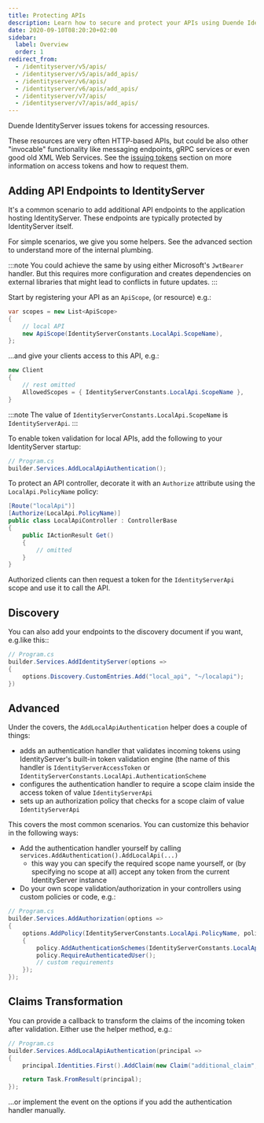 ```yaml
---
title: Protecting APIs
description: Learn how to secure and protect your APIs using Duende IdentityServer's token-based authentication and authorization
date: 2020-09-10T08:20:20+02:00
sidebar:
  label: Overview
  order: 1
redirect_from:
  - /identityserver/v5/apis/
  - /identityserver/v5/apis/add_apis/
  - /identityserver/v6/apis/
  - /identityserver/v6/apis/add_apis/
  - /identityserver/v7/apis/
  - /identityserver/v7/apis/add_apis/
---
```


Duende IdentityServer issues tokens for accessing resources.

These resources are very often HTTP-based APIs, but could be also other "invocable" functionality like messaging endpoints, gRPC services or even good old XML Web Services. See the [issuing tokens](/identityserver/tokens/) section on more information on access tokens and how to request them.

## Adding API Endpoints to IdentityServer

It's a common scenario to add additional API endpoints to the application hosting IdentityServer.
These endpoints are typically protected by IdentityServer itself.

For simple scenarios, we give you some helpers. See the advanced section to understand more of the internal plumbing.

:::note
You could achieve the same by using either Microsoft's `JwtBearer` handler. But this requires more configuration and creates dependencies on external libraries that might lead to conflicts in future updates.
:::

Start by registering your API as an `ApiScope`, (or resource) e.g.:

```cs
var scopes = new List<ApiScope>
{
    // local API
    new ApiScope(IdentityServerConstants.LocalApi.ScopeName),
};
```

...and give your clients access to this API, e.g.:

```cs
new Client
{
    // rest omitted
    AllowedScopes = { IdentityServerConstants.LocalApi.ScopeName },   
}
```

:::note
The value of `IdentityServerConstants.LocalApi.ScopeName` is `IdentityServerApi`.
:::

To enable token validation for local APIs, add the following to your IdentityServer startup:

```cs
// Program.cs
builder.Services.AddLocalApiAuthentication();
```

To protect an API controller, decorate it with an `Authorize` attribute using the `LocalApi.PolicyName` policy:

```cs
[Route("localApi")]
[Authorize(LocalApi.PolicyName)]
public class LocalApiController : ControllerBase
{
    public IActionResult Get()
    {
        // omitted
    }
}
```

Authorized clients can then request a token for the `IdentityServerApi` scope and use it to call the API.

## Discovery
You can also add your endpoints to the discovery document if you want, e.g.like this::

```cs
// Program.cs
builder.Services.AddIdentityServer(options =>
{
    options.Discovery.CustomEntries.Add("local_api", "~/localapi");
})
```

## Advanced
Under the covers, the `AddLocalApiAuthentication` helper does a couple of things:

* adds an authentication handler that validates incoming tokens using IdentityServer's built-in token validation engine (the name of this handler is `IdentityServerAccessToken` or `IdentityServerConstants.LocalApi.AuthenticationScheme`
* configures the authentication handler to require a scope claim inside the access token of value `IdentityServerApi`
* sets up an authorization policy that checks for a scope claim of value `IdentityServerApi`

This covers the most common scenarios. You can customize this behavior in the following ways:

* Add the authentication handler yourself by calling `services.AddAuthentication().AddLocalApi(...)`
    * this way you can specify the required scope name yourself, or (by specifying no scope at all) accept any token from the current IdentityServer instance
* Do your own scope validation/authorization in your controllers using custom policies or code, e.g.:


```cs
// Program.cs
builder.Services.AddAuthorization(options =>
{
    options.AddPolicy(IdentityServerConstants.LocalApi.PolicyName, policy =>
    {
        policy.AddAuthenticationSchemes(IdentityServerConstants.LocalApi.AuthenticationScheme);
        policy.RequireAuthenticatedUser();
        // custom requirements
    });
});
```

## Claims Transformation
You can provide a callback to transform the claims of the incoming token after validation.
Either use the helper method, e.g.:

```cs
// Program.cs
builder.Services.AddLocalApiAuthentication(principal =>
{
    principal.Identities.First().AddClaim(new Claim("additional_claim", "additional_value"));

    return Task.FromResult(principal);
});
```

...or implement the event on the options if you add the authentication handler manually.


